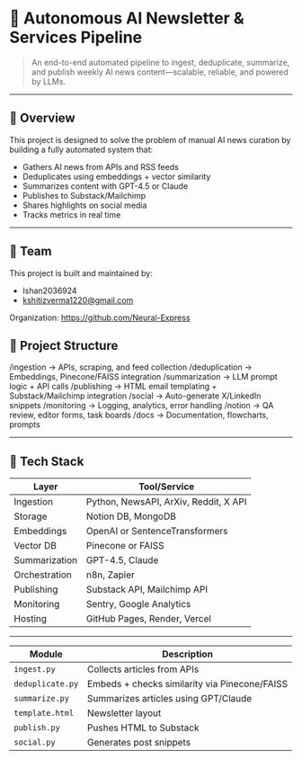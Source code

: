# 🧠 Autonomous AI Newsletter & Services Pipeline

> An end-to-end automated pipeline to ingest, deduplicate, summarize, and publish weekly AI news content—scalable, reliable, and powered by LLMs.

---

## 🚀 Overview

This project is designed to solve the problem of manual AI news curation by building a fully automated system that:
- Gathers AI news from APIs and RSS feeds
- Deduplicates using embeddings + vector similarity
- Summarizes content with GPT-4.5 or Claude
- Publishes to Substack/Mailchimp
- Shares highlights on social media
- Tracks metrics in real time

---

## 👥 Team

This project is built and maintained by:
- Ishan2036924
- kshitizverma1220@gmail.com

Organization: https://github.com/Neural-Express


## 📁 Project Structure

/ingestion → APIs, scraping, and feed collection
/deduplication → Embeddings, Pinecone/FAISS integration
/summarization → LLM prompt logic + API calls
/publishing → HTML email templating + Substack/Mailchimp integration
/social → Auto-generate X/LinkedIn snippets
/monitoring → Logging, analytics, error handling
/notion → QA review, editor forms, task boards
/docs → Documentation, flowcharts, prompts



-------------------------------------------------------------------------

## 🧱 Tech Stack

| Layer         | Tool/Service                          |
|--------------|----------------------------------------|
| Ingestion     | Python, NewsAPI, ArXiv, Reddit, X API |
| Storage       | Notion DB, MongoDB                    |
| Embeddings    | OpenAI or SentenceTransformers        |
| Vector DB     | Pinecone or FAISS                     |
| Summarization | GPT-4.5, Claude                       |
| Orchestration | n8n, Zapier                           |
| Publishing    | Substack API, Mailchimp API           |
| Monitoring    | Sentry, Google Analytics              |
| Hosting       | GitHub Pages, Render, Vercel          |

---

| Module           | Description                                   |
| ---------------- | --------------------------------------------- |
| `ingest.py`      | Collects articles from APIs                   |
| `deduplicate.py` | Embeds + checks similarity via Pinecone/FAISS |
| `summarize.py`   | Summarizes articles using GPT/Claude          |
| `template.html`  | Newsletter layout                             |
| `publish.py`     | Pushes HTML to Substack                       |
| `social.py`      | Generates post snippets                       |




